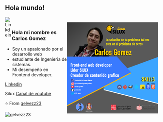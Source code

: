 ## Hola mundo! 
</h2>

<a href="https://www.linkedin.com/in/carlos-mario-g%C3%B3mez-gelvez-07888a116/">
  <img align="left" alt="Linkdein" width="22px" src="https://cdn.jsdelivr.net/npm/simple-icons@v3/icons/linkedin.svg" />
</a>

<br />
<img align="right" alt="GIF" width="300px" src="https://raw.githubusercontent.com/gelvezz23/gelvezz23/master/src/assets/img/carlos.png" />

### Hola mi nombre es Carlos Gomez
- Soy un apasionado por el desarrollo web
- estudiante de Ingenieria de sistemas. 
- Mi desempeño en Frontend developer.
 
 [Linkedin](https://www.linkedin.com/in/carlosmariogomezg/)
 
 
 Silux [Canal de youtube](https://www.youtube.com/channel/UC4sY2EC2d9rgAeGSw7iwjbg)
 
 
 
⭐️ From [gelvezz23](https://github.com/gelvezz23)

![gelvezz23](https://github-readme-stats.vercel.app/api?username=gelvezz23&show_icons=true&theme=radical)
